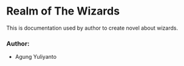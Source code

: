 Realm of The Wizards
==========================================

This is documentation used by author to create novel about wizards.


### Author: 
- Agung Yuliyanto